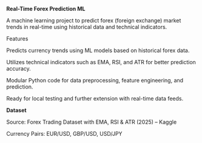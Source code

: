 **Real-Time Forex Prediction ML**

A machine learning project to predict forex (foreign exchange) market trends in real-time using historical data and technical indicators.

Features

Predicts currency trends using ML models based on historical forex data.

Utilizes technical indicators such as EMA, RSI, and ATR for better prediction accuracy.

Modular Python code for data preprocessing, feature engineering, and prediction.

Ready for local testing and further extension with real-time data feeds.

**Dataset**

Source: Forex Trading Dataset with EMA, RSI & ATR (2025) – Kaggle

Currency Pairs: EUR/USD, GBP/USD, USD/JPY

